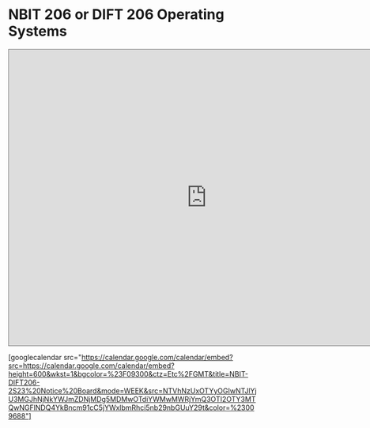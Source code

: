 # NBIT 206 or DIFT 206 Operating Systems

<iframe src="https://calendar.google.com/calendar/embed?height=600&wkst=1&bgcolor=%23F09300&ctz=Etc%2FGMT&title=NBIT-DIFT206-2S23%20Notice%20Board&mode=WEEK&src=NTVhNzUxOTYyOGIwNTJlYjU3MGJhNjNkYWJmZDNjMDg5MDMwOTdiYWMwMWRjYmQ3OTI2OTY3MTQwNGFlNDQ4YkBncm91cC5jYWxlbmRhci5nb29nbGUuY29t&color=%23009688" style="border:solid 1px #777" width="800" height="600" frameborder="0" scrolling="no"></iframe>

 [googlecalendar src="https://calendar.google.com/calendar/embed?src=https://calendar.google.com/calendar/embed?height=600&wkst=1&bgcolor=%23F09300&ctz=Etc%2FGMT&title=NBIT-DIFT206-2S23%20Notice%20Board&mode=WEEK&src=NTVhNzUxOTYyOGIwNTJlYjU3MGJhNjNkYWJmZDNjMDg5MDMwOTdiYWMwMWRjYmQ3OTI2OTY3MTQwNGFlNDQ4YkBncm91cC5jYWxlbmRhci5nb29nbGUuY29t&color=%23009688"]